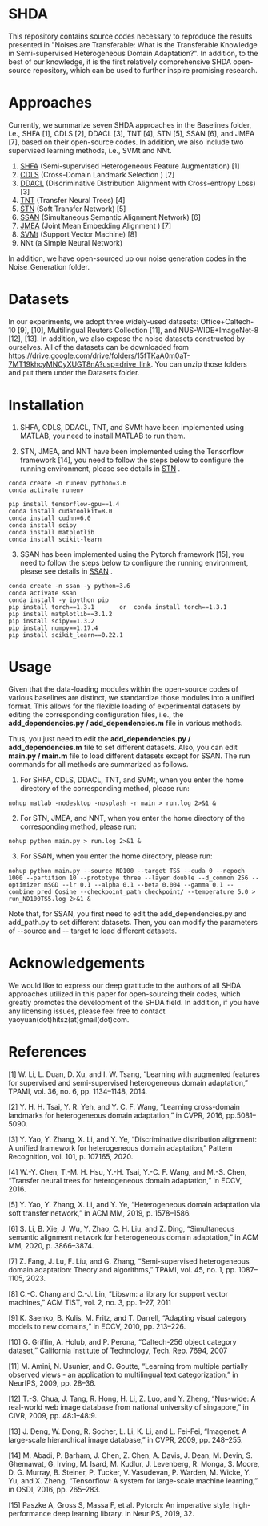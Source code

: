 # SHDA

This repository contains source codes necessary to reproduce the results presented in "Noises are Transferable: What is the Transferable Knowledge in Semi-supervised Heterogeneous Domain Adaptation?". In addition, to the best of our knowledge, it is the first relatively comprehensive SHDA open-source repository, which can be used to further inspire promising research. 

# Approaches

Currently, we summarize seven SHDA approaches in the Baselines folder, i.e., SHFA [1], CDLS [2], DDACL [3], TNT [4], STN [5], SSAN [6], and JMEA [7], based on their open-source codes. In addition, we also include two supervised learning methods, i.e., SVMt and NNt.

1. [SHFA](https://github.com/wenli-vision/SHFA_release) (Semi-supervised Heterogeneous Feature Augmentation) [1]
2. [CDLS](https://github.com/yaohungt/CrossDomainLandmarksSelectionCDLS/tree/master) (Cross-Domain Landmark Selection ) [2]
3. [DDACL](https://github.com/yyyaoyuan/DDA) (Discriminative Distribution Alignment with Cross-entropy Loss) [3]
4. [TNT](https://github.com/wyharveychen/TransferNeuralTrees) (Transfer Neural Trees) [4]
5. [STN](https://github.com/yyyaoyuan/STN) (Soft Transfer Network) [5]
6. [SSAN](https://github.com/BIT-DA/SSAN) (Simultaneous Semantic Alignment Network) [6]
7. [JMEA](https://github.com/fang-zhen/Semi-supervised-Heterogeneous-Domain-Adaptation) (Joint Mean Embedding Alignment ) [7]
8. [SVMt](https://www.csie.ntu.edu.tw/~cjlin/libsvm/) (Support Vector Machine) [8]
9. NNt (a Simple Neural Network)

In addition, we have open-sourced up our noise generation codes in the Noise_Generation folder.

# Datasets

In our experiments, we adopt three widely-used datasets: Office+Caltech-10 [9], [10], Multilingual Reuters Collection [11], and NUS-WIDE+ImageNet-8 [12], [13]. In addition, we also expose the noise datasets constructed by ourselves.
All of the datasets can be downloaded from https://drive.google.com/drive/folders/15fTKaA0m0aT-7MT19khcyMNCyXUGT8nA?usp=drive_link. You can unzip those folders and put them under the Datasets folder.


# Installation

1. SHFA, CDLS, DDACL, TNT, and SVMt have been implemented using MATLAB, you need to install MATLAB to run them. 

2. STN, JMEA, and NNT have been implemented using the Tensorflow framework [14], you need to follow the steps below to configure the running environment, please see details in [STN](https://github.com/yyyaoyuan/STN) .

```
conda create -n runenv python=3.6
conda activate runenv

pip install tensorflow-gpu==1.4
conda install cudatoolkit=8.0
conda install cudnn=6.0
conda install scipy
conda install matplotlib
conda install scikit-learn
```

3. SSAN has been implemented using the Pytorch framework [15], you need to follow the steps below to configure the running environment, please see details in [SSAN](https://github.com/BITDA/SSAN) .

```
conda create -n ssan -y python=3.6
conda activate ssan
conda install -y ipython pip
pip install torch==1.3.1       or  conda install torch==1.3.1
pip install matplotlib==3.1.2
pip install scipy==1.3.2
pip install numpy==1.17.4
pip install scikit_learn==0.22.1
```

 
# Usage

Given that the data-loading modules within the open-source codes of various baselines are distinct, we standardize those modules into a unified format. This allows for the flexible loading of experimental datasets by editing the corresponding configuration files, i.e., the **add_dependencies.py / add_dependencies.m** file in various methods.

Thus, you just need to edit the **add_dependencies.py / add_dependencies.m** file to set different datasets. Also, you can edit **main.py / main.m** file to load different datasets except for SSAN. The run commands for all methods are summarized as follows.

1. For SHFA, CDLS, DDACL, TNT, and SVMt, when you enter the home directory of the corresponding method, please run:
```
nohup matlab -nodesktop -nosplash -r main > run.log 2>&1 &
```

2. For STN, JMEA, and NNT, when you enter the home directory of the corresponding method, please run:
```
nohup python main.py > run.log 2>&1 &
```

3. For SSAN, when you enter the home directory, please run:
```
nohup python main.py --source ND100 --target TS5 --cuda 0 --nepoch 1000 --partition 10 --prototype three --layer double --d_common 256 --optimizer mSGD --lr 0.1 --alpha 0.1 --beta 0.004 --gamma 0.1 --combine_pred Cosine --checkpoint_path checkpoint/ --temperature 5.0 > run_ND100TS5.log 2>&1 &
```
Note that, for SSAN, you first need to edit the add_dependencies.py and add_path.py to set different datasets. Then, you can modify the parameters of --source and -- target to load different datasets. 

# Acknowledgements

We would like to express our deep gratitude to the authors of all SHDA approaches utilized in this paper for open-sourcing their codes, which greatly promotes the development of the SHDA field. In addition, if you have any licensing issues, please feel free to contact yaoyuan(dot)hitsz(at)gmail(dot)com.

# References

[1] W. Li, L. Duan, D. Xu, and I. W. Tsang, “Learning with augmented features for supervised and semi-supervised heterogeneous domain adaptation,” TPAMI, vol. 36, no. 6, pp. 1134–1148, 2014.

[2] Y. H. H. Tsai, Y. R. Yeh, and Y. C. F. Wang, “Learning cross-domain landmarks for heterogeneous domain adaptation,” in CVPR, 2016, pp.5081–5090.

[3] Y. Yao, Y. Zhang, X. Li, and Y. Ye, “Discriminative distribution alignment: A unified framework for heterogeneous domain adaptation,” Pattern Recognition, vol. 101, p. 107165, 2020.

[4] W.-Y. Chen, T.-M. H. Hsu, Y.-H. Tsai, Y.-C. F. Wang, and M.-S. Chen, “Transfer neural trees for heterogeneous domain adaptation,” in ECCV, 2016.

[5] Y. Yao, Y. Zhang, X. Li, and Y. Ye, “Heterogeneous domain adaptation via soft transfer network,” in ACM MM, 2019, p. 1578–1586.

[6] S. Li, B. Xie, J. Wu, Y. Zhao, C. H. Liu, and Z. Ding, “Simultaneous semantic alignment network for heterogeneous domain adaptation,” in ACM MM, 2020, p. 3866–3874.

[7] Z. Fang, J. Lu, F. Liu, and G. Zhang, “Semi-supervised heterogeneous domain adaptation: Theory and algorithms,” TPAMI, vol. 45, no. 1, pp. 1087–1105, 2023.

[8] C.-C. Chang and C.-J. Lin, “Libsvm: a library for support vector machines,” ACM TIST, vol. 2, no. 3, pp. 1–27, 2011

[9] K. Saenko, B. Kulis, M. Fritz, and T. Darrell, “Adapting visual category models to new domains,” in ECCV, 2010, pp. 213–226.

[10] G. Griffin, A. Holub, and P. Perona, “Caltech-256 object category dataset,” California Institute of Technology, Tech. Rep. 7694, 2007

[11] M. Amini, N. Usunier, and C. Goutte, “Learning from multiple partially observed views - an application to multilingual text categorization,” in NeurIPS, 2009, pp. 28–36.

[12] T.-S. Chua, J. Tang, R. Hong, H. Li, Z. Luo, and Y. Zheng, “Nus-wide: A real-world web image database from national university of singapore,” in CIVR, 2009, pp. 48:1–48:9.

[13] J. Deng, W. Dong, R. Socher, L. Li, K. Li, and L. Fei-Fei, “Imagenet: A large-scale hierarchical image database,” in CVPR, 2009, pp. 248–255.

[14] M. Abadi, P. Barham, J. Chen, Z. Chen, A. Davis, J. Dean, M. Devin, S. Ghemawat, G. Irving, M. Isard, M. Kudlur, J. Levenberg, R. Monga, S. Moore, D. G. Murray, B. Steiner, P. Tucker, V. Vasudevan, P. Warden, M. Wicke, Y. Yu, and X. Zheng, “Tensorflow: A system for large-scale machine learning,” in OSDI, 2016, pp. 265–283.

[15] Paszke A, Gross S, Massa F, et al. Pytorch: An imperative style, high-performance deep learning library. in NeurIPS, 2019, 32.
